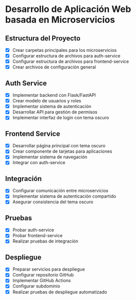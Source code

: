 # Desarrollo de Aplicación Web basada en Microservicios

## Estructura del Proyecto
- [x] Crear carpetas principales para los microservicios
- [x] Configurar estructura de archivos para auth-service
- [x] Configurar estructura de archivos para frontend-service
- [x] Crear archivos de configuración general

## Auth Service
- [x] Implementar backend con Flask/FastAPI
- [x] Crear modelo de usuarios y roles
- [x] Implementar sistema de autenticación
- [x] Desarrollar API para gestión de permisos
- [x] Implementar interfaz de login con tema oscuro

## Frontend Service
- [x] Desarrollar página principal con tema oscuro
- [x] Crear componente de tarjetas para aplicaciones
- [x] Implementar sistema de navegación
- [x] Integrar con auth-service

## Integración
- [x] Configurar comunicación entre microservicios
- [x] Implementar sistema de autenticación compartido
- [x] Asegurar consistencia del tema oscuro

## Pruebas
- [x] Probar auth-service
- [x] Probar frontend-service
- [x] Realizar pruebas de integración

## Despliegue
- [x] Preparar servicios para despliegue
- [x] Configurar repositorio GitHub
- [x] Implementar GitHub Actions
- [x] Configurar subdominio
- [x] Realizar pruebas de despliegue automatizado
